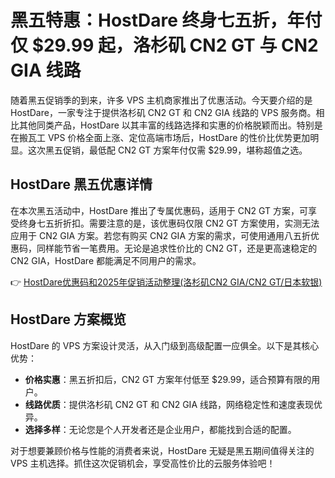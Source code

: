 # 黑五特惠：HostDare 终身七五折，年付仅 $29.99 起，洛杉矶 CN2 GT 与 CN2 GIA 线路

随着黑五促销季的到来，许多 VPS 主机商家推出了优惠活动。今天要介绍的是 HostDare，一家专注于提供洛杉矶 CN2 GT 和 CN2 GIA 线路的 VPS 服务商。相比其他同类产品，HostDare 以其丰富的线路选择和实惠的价格脱颖而出。特别是在搬瓦工 VPS 价格全面上涨、定位高端市场后，HostDare 的性价比优势更加明显。这次黑五促销，最低配 CN2 GT 方案年付仅需 $29.99，堪称超值之选。

## HostDare 黑五优惠详情

在本次黑五活动中，HostDare 推出了专属优惠码，适用于 CN2 GT 方案，可享受终身七五折折扣。需要注意的是，该优惠码仅限 CN2 GT 方案使用，实测无法应用于 CN2 GIA 方案。若您有购买 CN2 GIA 方案的需求，可使用通用八五折优惠码，同样能节省一笔费用。无论是追求性价比的 CN2 GT，还是更高速稳定的 CN2 GIA，HostDare 都能满足不同用户的需求。

👉 [HostDare优惠码和2025年促销活动整理(洛杉矶CN2 GIA/CN2 GT/日本软银)](https://bit.ly/hostdare)

## HostDare 方案概览

HostDare 的 VPS 方案设计灵活，从入门级到高级配置一应俱全。以下是其核心优势：

- **价格实惠**：黑五折扣后，CN2 GT 方案年付低至 $29.99，适合预算有限的用户。
- **线路优质**：提供洛杉矶 CN2 GT 和 CN2 GIA 线路，网络稳定性和速度表现优异。
- **选择多样**：无论您是个人开发者还是企业用户，都能找到合适的配置。

对于想要兼顾价格与性能的消费者来说，HostDare 无疑是黑五期间值得关注的 VPS 主机选择。抓住这次促销机会，享受高性价比的云服务体验吧！